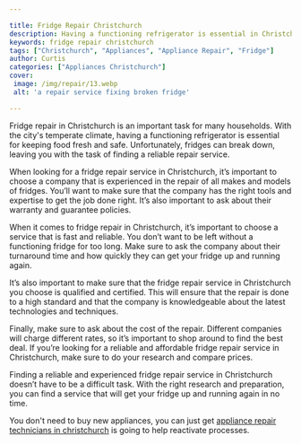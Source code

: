 ```yaml
---

title: Fridge Repair Christchurch
description: Having a functioning refrigerator is essential in Christchurch, or anywhere in NZ for that matter! and this post provides helpful information on how to find a reliable repair service, so read on to learn more!
keywords: fridge repair christchurch
tags: ["Christchurch", "Appliances", "Appliance Repair", "Fridge"]
author: Curtis
categories: ["Appliances Christchurch"]
cover: 
 image: /img/repair/13.webp
 alt: 'a repair service fixing broken fridge'

---
```


Fridge repair in Christchurch is an important task for many households. With the city's temperate climate, having a functioning refrigerator is essential for keeping food fresh and safe. Unfortunately, fridges can break down, leaving you with the task of finding a reliable repair service.

When looking for a fridge repair service in Christchurch, it’s important to choose a company that is experienced in the repair of all makes and models of fridges. You’ll want to make sure that the company has the right tools and expertise to get the job done right. It’s also important to ask about their warranty and guarantee policies.

When it comes to fridge repair in Christchurch, it’s important to choose a service that is fast and reliable. You don’t want to be left without a functioning fridge for too long. Make sure to ask the company about their turnaround time and how quickly they can get your fridge up and running again.

It’s also important to make sure that the fridge repair service in Christchurch you choose is qualified and certified. This will ensure that the repair is done to a high standard and that the company is knowledgeable about the latest technologies and techniques.

Finally, make sure to ask about the cost of the repair. Different companies will charge different rates, so it’s important to shop around to find the best deal. If you’re looking for a reliable and affordable fridge repair service in Christchurch, make sure to do your research and compare prices.

Finding a reliable and experienced fridge repair service in Christchurch doesn’t have to be a difficult task. With the right research and preparation, you can find a service that will get your fridge up and running again in no time.

You don't need to buy new appliances, you can just get <a href="/pages/appliance-repair-technicians/new-zealand/christchurch/">appliance repair technicians in christchurch</a> is going to help reactivate processes.